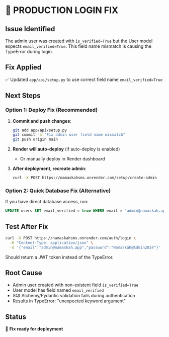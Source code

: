 # 🚨 PRODUCTION LOGIN FIX

## Issue Identified
The admin user was created with `is_verified=True` but the User model expects `email_verified=True`. This field name mismatch is causing the TypeError during login.

## Fix Applied
✅ Updated `app/api/setup.py` to use correct field name `email_verified=True`

## Next Steps

### Option 1: Deploy Fix (Recommended)
1. **Commit and push changes**:
   ```bash
   git add app/api/setup.py
   git commit -m "Fix admin user field name mismatch"
   git push origin main
   ```

2. **Render will auto-deploy** (if auto-deploy is enabled)
   - Or manually deploy in Render dashboard

3. **After deployment, recreate admin**:
   ```bash
   curl -X POST https://namaskahsms.onrender.com/setup/create-admin
   ```

### Option 2: Quick Database Fix (Alternative)
If you have direct database access, run:
```sql
UPDATE users SET email_verified = true WHERE email = 'admin@namaskah.app';
```

## Test After Fix
```bash
curl -X POST https://namaskahsms.onrender.com/auth/login \
  -H "Content-Type: application/json" \
  -d '{"email":"admin@namaskah.app","password":"Namaskah@Admin2024"}'
```

Should return a JWT token instead of the TypeError.

## Root Cause
- Admin user created with non-existent field `is_verified=True`
- User model has field named `email_verified`
- SQLAlchemy/Pydantic validation fails during authentication
- Results in TypeError: "unexpected keyword argument"

## Status
🔧 **Fix ready for deployment**